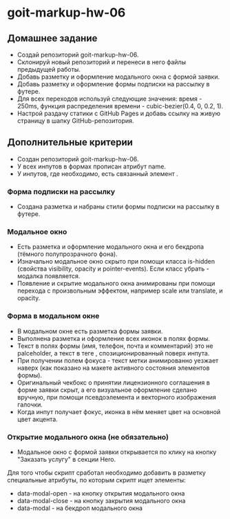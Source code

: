 # goit-markup-hw-06

## Домашнее задание
- Создай репозиторий goit-markup-hw-06.
- Склонируй новый репозиторий и перенеси в него файлы предыдущей работы.
- Добавь разметку и оформление модального окна с формой заявки.
- Добавь разметку и оформление формы подписки на рассылку в футере.
- Для всех переходов используй следующие значения: время - 250ms, функция распределения времени - cubic-bezier(0.4, 0, 0.2, 1).
- Настрой раздачу статики с GitHub Pages и добавь ссылку на живую страницу в шапку GitHub-репозитория.

## Дополнительные критерии
- Создан репозиторий goit-markup-hw-06.
- У всех инпутов в формах прописан атрибут name.
- У инпутов, где необходимо, есть связанный элемент <label>.

### Форма подписки на рассылку
- Создана разметка и набраны стили формы подписки на рассылку в футере.

### Модальное окно
- Есть разметка и оформление модального окна и его бекдропа (тёмного полупрозрачного фона).
- Изначально модальное окно скрыто при помощи класса is-hidden (свойства visibility, opacity и pointer-events). Если класс убрать - модалка появляется.
- Появление и скрытие модального окна анимированы при помощи перехода с произвольным эффектом, например scale или translate, и opacity.

### Форма в модальном окне
- В модальном окне есть разметка формы заявки.
- Выполнена разметка и оформление всех иконок в полях формы.
- Текст в полях формы (имя, телефон, почта и комментарий) это не palceholder, а текст в теге <label>, спозиционированный поверх инпута.
- При получении полем фокуса - текст метки анимированно уезжает наверх (как показано на макете активного состояния элементов формы).
- Оригинальный чекбокс о принятии лицензионного соглашения в форме заявки скрыт, а его визуальное оформление сделано вручную, при помощи псевдоэлемента и векторного изображения галочки.
- Когда инпут получает фокус, иконка в нём меняет цвет на основной цвет акцента.

### Открытие модального окна (не обязательно)
- Модальное окно с формой заявки открывается по клику на кнопку "Заказать услугу" в секции Hero. 

Для того чтобы скрипт сработал необходимо добавить в разметку специальные атрибуты, по которым скрипт ищет элементы:

- data-modal-open - на кнопку открытия модального окна
- data-modal-close - на кнопку закрытия модального окна
- data-modal - на бекдроп модального окна
